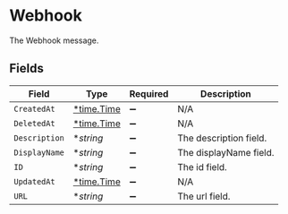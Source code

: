 # Webhook

The Webhook message.


## Fields

| Field                                      | Type                                       | Required                                   | Description                                |
| ------------------------------------------ | ------------------------------------------ | ------------------------------------------ | ------------------------------------------ |
| `CreatedAt`                                | [*time.Time](https://pkg.go.dev/time#Time) | :heavy_minus_sign:                         | N/A                                        |
| `DeletedAt`                                | [*time.Time](https://pkg.go.dev/time#Time) | :heavy_minus_sign:                         | N/A                                        |
| `Description`                              | **string*                                  | :heavy_minus_sign:                         | The description field.                     |
| `DisplayName`                              | **string*                                  | :heavy_minus_sign:                         | The displayName field.                     |
| `ID`                                       | **string*                                  | :heavy_minus_sign:                         | The id field.                              |
| `UpdatedAt`                                | [*time.Time](https://pkg.go.dev/time#Time) | :heavy_minus_sign:                         | N/A                                        |
| `URL`                                      | **string*                                  | :heavy_minus_sign:                         | The url field.                             |